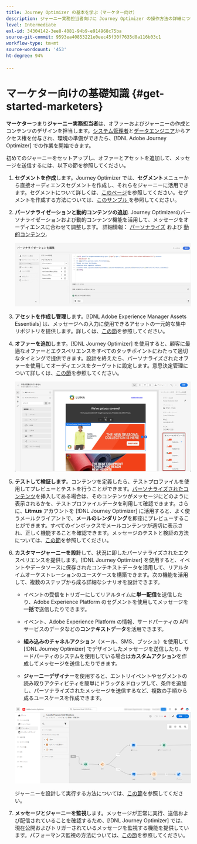 ```yaml
---
title: Journey Optimizer の基本を学ぶ（マーケター向け）
description: ジャーニー実務担当者向けに Journey Optimizer の操作方法の詳細について説明します
level: Intermediate
exl-id: 34304142-3ee8-4081-94b9-e914968c75ba
source-git-commit: 9593ea40853221e0eec45f30f7635d8a116b03c1
workflow-type: tm+mt
source-wordcount: '453'
ht-degree: 94%

---
```


# マーケター向けの基礎知識 {#get-started-marketers}

**マーケター**&#x200B;つまり&#x200B;**ジャーニー実務担当者**&#x200B;は、オファーおよびジャーニーの作成とコンテンツのデザインを担当します。[システム管理者](administrator.md)と[データエンジニア](data-engineer.md)からアクセス権を付与され、環境の準備ができたら、[!DNL Adobe Journey Optimizer] での作業を開始できます。

初めてのジャーニーをセットアップし、オファーとアセットを追加して、メッセージを送信するには、以下の節を参照してください。

1. **セグメントを作成**&#x200B;します。Journey Optimizer では、**セグメント**&#x200B;メニューから直接オーディエンスセグメントを作成し、それらをジャーニーに活用できます。セグメントについて詳しくは、[このページ](../../segment/about-segments.md)を参照してください。セグメントを作成する方法については、[このサンプル ](../../segment/creating-a-segment.md)を参照してください。

1. **パーソナライゼーションと動的コンテンツの追加**. Journey Optimizerのパーソナライゼーションおよび動的コンテンツ機能を活用して、メッセージをオーディエンスに合わせて調整します。 詳細情報： [パーソナライズ](../../personalization/personalize.md) および [動的コンテンツ](../../personalization/get-started-dynamic-content.md).

   ![](../assets/perso_ee2.png)

1. **アセットを作成し管理**&#x200B;します。[!DNL Adobe Experience Manager Assets Essentials] は、メッセージへの入力に使用できるアセットの一元的な集中リポジトリを提供します。詳しくは、[この節](../../design/assets-essentials.md)を参照してください。

1. **オファーを追加**&#x200B;します。[!DNL Journey Optimizer] を使用すると、顧客に最適なオファーとエクスペリエンスをすべてのタッチポイントにわたって適切なタイミングで提供できます。設計を終えたら、パーソナライズされたオファーを使用してオーディエンスをターゲットに設定します。意思決定管理について詳しくは、[この節](../../offers/get-started/starting-offer-decisioning.md)を参照してください。

   ![](../assets/offers-e2e-offers-displayed.png)

1. **テストして検証します**。コンテンツを定義したら、テストプロファイルを使用してプレビューとテストを行うことができます。[パーソナライズされたコンテンツ](../../personalization/personalize.md)を挿入してある場合は、そのコンテンツがメッセージにどのように表示されるかを、テストプロファイルデータを利用して確認できます。さらに、**Litmus** アカウントを [!DNL Journey Optimizer] に活用すると、よく使うメールクライアントで、**メールのレンダリング**&#x200B;を即座にプレビューすることができます。すべてのインボックスでメールコンテンツが適切に表示され、正しく機能することを確認できます。メッセージのテストと検証の方法については、[この節](../../design/preview.md)を参照してください。

1. **カスタマージャーニーを設計**&#x200B;して、状況に即したパーソナライズされたエクスペリエンスを提供します。[!DNL Journey Optimizer] を使用すると、イベントやデータソースに保存されたコンテキストデータを活用して、リアルタイムオーケストレーションのユースケースを構築できます。次の機能を活用して、複数のステップから成る詳細なシナリオを設計できます。

   * イベントの受信をトリガーにしてリアルタイムに&#x200B;**単一配信**&#x200B;を送信したり、Adobe Experience Platform のセグメントを使用してメッセージを&#x200B;**一括で**&#x200B;送信したりできます。

   * イベント、Adobe Experience Platform の情報、サードパーティの API サービスのデータなどの&#x200B;**コンテキストデータ**&#x200B;を活用できます。

   * **組み込みのチャネルアクション**（メール、SMS、プッシュ）を使用して [!DNL Journey Optimizer] でデザインしたメッセージを送信したり、サードパーティのシステムを使用している場合は&#x200B;**カスタムアクション**&#x200B;を作成してメッセージを送信したりできます。

   * **ジャーニーデザイナー**&#x200B;を使用すると、エントリイベントやセグメントの読み取りアクティビティを簡単にドラッグ＆ドロップして、条件を追加し、パーソナライズされたメッセージを送信するなど、複数の手順から成るユースケースを作成できます。

   ![](../assets/journey-design.png)

   ジャーニーを設計して実行する方法については、[この節](../../building-journeys/journey-gs.md)を参照してください。

1. **メッセージとジャーニーを監視**&#x200B;します。メッセージが正常に実行、送信および配信されていることを確認するため、[!DNL Journey Optimizer] では、現在公開およびトリガーされているメッセージを監視する機能を提供しています。パフォーマンス監視の方法については、[この節](../../reports/global-report.md)を参照してください。
